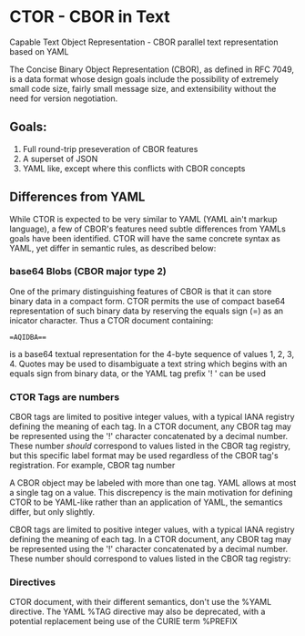 # CTOR - CBOR in Text
Capable Text Object Representation - CBOR parallel text representation based on YAML

The Concise Binary Object Representation (CBOR), as defined in RFC 7049, is a data format whose design goals include the possibility of extremely small code size, fairly small message size, and extensibility without the need for version negotiation.

## Goals:
 1. Full round-trip preseveration of CBOR features 
 2. A superset of JSON
 3. YAML like, except where this conflicts with CBOR concepts

## Differences from YAML

While CTOR is expected to be very similar to YAML (YAML ain't markup language), a few of CBOR's features need subtle differences from YAMLs goals have been identified.   CTOR will have the same concrete syntax as YAML, yet differ in semantic rules, as described below:

### base64 Blobs (CBOR major type 2)

One of the primary distinguishing features of CBOR is that it can store binary data in a compact form.  CTOR permits the use of compact base64 representation of such binary data by reserving the equals sign (=) as an inicator character.    Thus a CTOR document containing:

    =AQIDBA==

is a base64 textual representation for the 4-byte sequence of values 1, 2, 3, 4.  Quotes may be used to disambiguate a text string which begins with an equals sign from binary data, or the YAML tag prefix '! ' can be used

### CTOR Tags are numbers  

CBOR tags are limited to positive integer values, with a typical IANA registry defining the meaning of each tag.  In a CTOR document, any CBOR tag may be represented using the '!' character concatenated by a decimal number.  These number *should* correspond to values listed in the CBOR tag registry, but this specific label format may be used regardless of the CBOR tag's registration.  For example, CBOR tag number 


A CBOR object may be labeled with more than one tag.  YAML allows at most a single tag on a value.   This discrepency is the main motivation for defining CTOR to be YAML-like rather than an application of YAML, the semantics differ, but only slightly.  

CBOR tags are limited to positive integer values, with a typical IANA registry defining the meaning of each tag.  In a CTOR document, any CBOR tag may be represented using the '!' character concatenated by a decimal number.  These number should correspond to values listed in the CBOR tag registry: 

### Directives

CTOR document, with their different semantics, don't use the %YAML directive.   The YAML %TAG directive may also be deprecated, with a potential replacement being use of the CURIE term %PREFIX 

